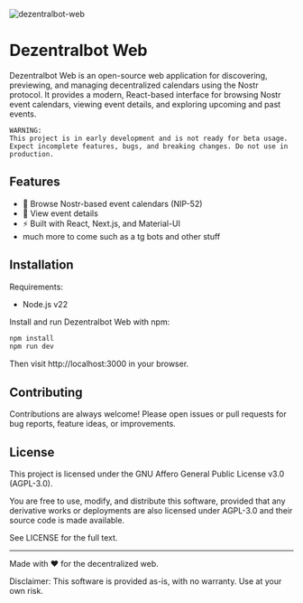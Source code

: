 
![dezentralbot-web](https://socialify.git.ci/gillohner/dezentralbot-web/image?font=Jost&forks=1&issues=1&language=1&name=1&owner=1&pattern=Circuit+Board&pulls=1&stargazers=1&theme=Dark)

# Dezentralbot Web

Dezentralbot Web is an open-source web application for discovering, previewing, and managing decentralized calendars using the Nostr protocol. It provides a modern, React-based interface for browsing Nostr event calendars, viewing event details, and exploring upcoming and past events.

    WARNING:
    This project is in early development and is not ready for beta usage. Expect incomplete features, bugs, and breaking changes. Do not use in production.

## Features

- 📅 Browse Nostr-based event calendars (NIP-52)
- 🔎 View event details
- ⚡ Built with React, Next.js, and Material-UI
- much more to come such as a tg bots and other stuff


## Installation

Requirements:
- Node.js v22

Install and run Dezentralbot Web with npm:

```bash
npm install
npm run dev
```
Then visit http://localhost:3000 in your browser.


## Contributing

Contributions are always welcome! Please open issues or pull requests for bug reports, feature ideas, or improvements.


## License
This project is licensed under the GNU Affero General Public License v3.0 (AGPL-3.0).

You are free to use, modify, and distribute this software, provided that any derivative works or deployments are also licensed under AGPL-3.0 and their source code is made available.

See LICENSE for the full text.

---
Made with ❤️ for the decentralized web.

Disclaimer:
This software is provided as-is, with no warranty. Use at your own risk.
